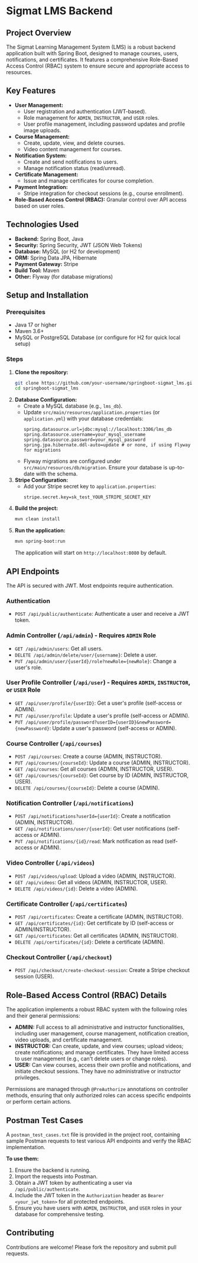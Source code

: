 # Sigmat LMS Backend

## Project Overview
The Sigmat Learning Management System (LMS) is a robust backend application built with Spring Boot, designed to manage courses, users, notifications, and certificates. It features a comprehensive Role-Based Access Control (RBAC) system to ensure secure and appropriate access to resources.

## Key Features
*   **User Management:**
    *   User registration and authentication (JWT-based).
    *   Role management for `ADMIN`, `INSTRUCTOR`, and `USER` roles.
    *   User profile management, including password updates and profile image uploads.
*   **Course Management:**
    *   Create, update, view, and delete courses.
    *   Video content management for courses.
*   **Notification System:**
    *   Create and send notifications to users.
    *   Manage notification status (read/unread).
*   **Certificate Management:**
    *   Issue and manage certificates for course completion.
*   **Payment Integration:**
    *   Stripe integration for checkout sessions (e.g., course enrollment).
*   **Role-Based Access Control (RBAC):** Granular control over API access based on user roles.

## Technologies Used
*   **Backend:** Spring Boot, Java
*   **Security:** Spring Security, JWT (JSON Web Tokens)
*   **Database:** MySQL (or H2 for development)
*   **ORM:** Spring Data JPA, Hibernate
*   **Payment Gateway:** Stripe
*   **Build Tool:** Maven
*   **Other:** Flyway (for database migrations)

## Setup and Installation

### Prerequisites
*   Java 17 or higher
*   Maven 3.6+
*   MySQL or PostgreSQL Database (or configure for H2 for quick local setup)

### Steps
1.  **Clone the repository:**
    ```bash
    git clone https://github.com/your-username/springboot-sigmat_lms.git
    cd springboot-sigmat_lms
    ```
2.  **Database Configuration:**
    *   Create a MySQL database (e.g., `lms_db`).
    *   Update `src/main/resources/application.properties` (or `application.yml`) with your database credentials:
        ```properties
        spring.datasource.url=jdbc:mysql://localhost:3306/lms_db
        spring.datasource.username=your_mysql_username
        spring.datasource.password=your_mysql_password
        spring.jpa.hibernate.ddl-auto=update # or none, if using Flyway for migrations
        ```
    *   Flyway migrations are configured under `src/main/resources/db/migration`. Ensure your database is up-to-date with the schema.
3.  **Stripe Configuration:**
    *   Add your Stripe secret key to `application.properties`:
        ```properties
        stripe.secret.key=sk_test_YOUR_STRIPE_SECRET_KEY
        ```
4.  **Build the project:**
    ```bash
    mvn clean install
    ```
5.  **Run the application:**
    ```bash
    mvn spring-boot:run
    ```
    The application will start on `http://localhost:8080` by default.

## API Endpoints

The API is secured with JWT. Most endpoints require authentication.

### Authentication
*   `POST /api/public/authenticate`: Authenticate a user and receive a JWT token.

### Admin Controller (`/api/admin`) - Requires `ADMIN` Role
*   `GET /api/admin/users`: Get all users.
*   `DELETE /api/admin/delete/user/{username}`: Delete a user.
*   `PUT /api/admin/user/{userId}/role?newRole={newRole}`: Change a user's role.

### User Profile Controller (`/api/user`) - Requires `ADMIN`, `INSTRUCTOR`, or `USER` Role
*   `GET /api/user/profile/{userID}`: Get a user's profile (self-access or ADMIN).
*   `PUT /api/user/profile`: Update a user's profile (self-access or ADMIN).
*   `PUT /api/user/profile/password?userID={userID}&newPassword={newPassword}`: Update a user's password (self-access or ADMIN).

### Course Controller (`/api/courses`)
*   `POST /api/courses`: Create a course (ADMIN, INSTRUCTOR).
*   `PUT /api/courses/{courseId}`: Update a course (ADMIN, INSTRUCTOR).
*   `GET /api/courses`: Get all courses (ADMIN, INSTRUCTOR, USER).
*   `GET /api/courses/{courseId}`: Get course by ID (ADMIN, INSTRUCTOR, USER).
*   `DELETE /api/courses/{courseId}`: Delete a course (ADMIN).

### Notification Controller (`/api/notifications`)
*   `POST /api/notifications?userId={userId}`: Create a notification (ADMIN, INSTRUCTOR).
*   `GET /api/notifications/user/{userId}`: Get user notifications (self-access or ADMIN).
*   `PUT /api/notifications/{id}/read`: Mark notification as read (self-access or ADMIN).

### Video Controller (`/api/videos`)
*   `POST /api/videos/upload`: Upload a video (ADMIN, INSTRUCTOR).
*   `GET /api/videos`: Get all videos (ADMIN, INSTRUCTOR, USER).
*   `DELETE /api/videos/{id}`: Delete a video (ADMIN).

### Certificate Controller (`/api/certificates`)
*   `POST /api/certificates`: Create a certificate (ADMIN, INSTRUCTOR).
*   `GET /api/certificates/{id}`: Get certificate by ID (self-access or ADMIN/INSTRUCTOR).
*   `GET /api/certificates`: Get all certificates (ADMIN, INSTRUCTOR).
*   `DELETE /api/certificates/{id}`: Delete a certificate (ADMIN).

### Checkout Controller (`/api/checkout`)
*   `POST /api/checkout/create-checkout-session`: Create a Stripe checkout session (USER).

## Role-Based Access Control (RBAC) Details
The application implements a robust RBAC system with the following roles and their general permissions:

*   **ADMIN:** Full access to all administrative and instructor functionalities, including user management, course management, notification creation, video uploads, and certificate management.
*   **INSTRUCTOR:** Can create, update, and view courses; upload videos; create notifications; and manage certificates. They have limited access to user management (e.g., can't delete users or change roles).
*   **USER:** Can view courses, access their own profile and notifications, and initiate checkout sessions. They have no administrative or instructor privileges.

Permissions are managed through `@PreAuthorize` annotations on controller methods, ensuring that only authorized roles can access specific endpoints or perform certain actions.

## Postman Test Cases
A `postman_test_cases.txt` file is provided in the project root, containing sample Postman requests to test various API endpoints and verify the RBAC implementation.

**To use them:**
1.  Ensure the backend is running.
2.  Import the requests into Postman.
3.  Obtain a JWT token by authenticating a user via `/api/public/authenticate`.
4.  Include the JWT token in the `Authorization` header as `Bearer <your_jwt_token>` for all protected endpoints.
5.  Ensure you have users with `ADMIN`, `INSTRUCTOR`, and `USER` roles in your database for comprehensive testing.

## Contributing
Contributions are welcome! Please fork the repository and submit pull requests.

